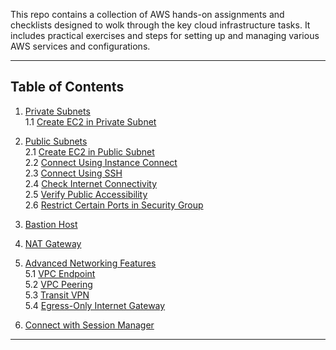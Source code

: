 
This repo contains a collection of AWS hands-on assignments and checklists designed to wolk through the key cloud infrastructure tasks. It includes practical exercises and steps for setting up and managing various AWS services and configurations.

----

## Table of Contents

1. [Private Subnets](./aws-vpc-hands-on#private-subnets)  
   1.1 [Create EC2 in Private Subnet](./aws-vpc-hands-on#create-ec2-in-private-subnet)

2. [Public Subnets](./aws-vpc-hands-on#public-subnets)  
   2.1 [Create EC2 in Public Subnet](./aws-vpc-hands-on#create-ec2-in-public-subnet)  
   2.2 [Connect Using Instance Connect](./aws-vpc-hands-on#connect-using-instance-connect)  
   2.3 [Connect Using SSH](./aws-vpc-hands-on#connect-using-ssh)  
   2.4 [Check Internet Connectivity](./aws-vpc-hands-on#check-internet-connectivity)  
   2.5 [Verify Public Accessibility](./aws-vpc-hands-on#verify-public-accessibility)  
   2.6 [Restrict Certain Ports in Security Group](./aws-vpc-hands-on#restrict-certain-ports-in-security-group)

3. [Bastion Host](./aws-vpc-hands-on#bastion-host)

4. [NAT Gateway](./aws-vpc-hands-on#nat-gateway)

5. [Advanced Networking Features](./aws-vpc-hands-on#advanced-networking-features)  
   5.1 [VPC Endpoint](./aws-vpc-hands-on#vpc-endpoint)  
   5.2 [VPC Peering](./aws-vpc-hands-on#vpc-peering)  
   5.3 [Transit VPN](./aws-vpc-hands-on#transit-vpn)  
   5.4 [Egress-Only Internet Gateway](./aws-vpc-hands-on#egress-only-internet-gateway)

6. [Connect with Session Manager](./aws-vpc-hands-on#connect-with-session-manager)

---